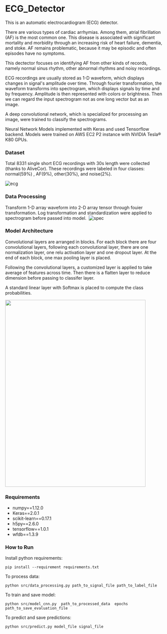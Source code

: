 # ECG_Detector

This is an automatic electrocardiogram (ECG) detector. 

There are various types of cardiac arrhymias. Among them, atrial fibrillation (AF) is the most common one.  This disease is associated with significant mortality and morbidity through an increasing risk of heart failure, dementia, and stoke. AF remains problematic, because it may be episodic and often episodes have no symptoms. 

This dectector focuses on identifying AF from other kinds of records, namely normal sinus rhythm, other abnormal rhythms and noisy recordings. 

ECG recordings are usually stored as 1-D waveform, which displays changes in signal's amplitude over time. Through fourier transformation, the waveform transforms into spectrogram, which displays signals by time and by frequency. Amplitude is then represented with colors or brightness. Then we can regard the input spectrogram not as one long vector but as an image. 

A deep convolutional network, which is specialized for processing an image, were trained to classify the spectrograms. 

Neural Network Models implemented with Keras and used Tensorflow backend. Models were trained on AWS EC2 P2 instance with NVIDIA Tesla® K80 GPUs.  


### Dataset
Total 8331 single short ECG recordings with 30s length were collected (thanks to AliveCor). These recordings were labeled in four classes: normal(59%) , AF(9%), other(30%), and noise(2%). 

![ecg](https://github.com/gogowenzhang/ECG_Detector/blob/master/img/ecg_new.png)

### Data Processing
Transform 1-D array waveform into 2-D array tensor through fouier transformation. 
Log transformation and standardization were applied to spectrogram before passed into model. 
![]()
![spec](https://github.com/gogowenzhang/ECG_Detector/blob/master/img/spectrogram.png)

### Model Architecture

Convolutional layers are arranged in blocks. For each block there are four convolutional layers, following each convolutional layer, there are one normalization layer, one relu activation layer and one dropout layer. At the end of each block, one max pooling layer is placed. 

Following the convolutional layers, a customized layer is applied to take average of features across time. Then there is a flatten layer to reduce dimension before passing to classifer layer. 

A standard linear layer with Softmax is placed to compute the class probabilities. 

<img src="https://github.com/gogowenzhang/ECG_Detector/blob/master/img/nn.png" width="450" height="600">


### Requirements
* numpy==1.12.0
* Keras==2.0.1
* scikit-learn==0.17.1
* h5py==2.6.0
* tensorflow==1.0.1
* wfdb==1.3.9


### How to Run
Install python requirements:
```
pip install --requirement requirements.txt
```

To process data:
```
python src/data_processing.py path_to_signal_file path_to_label_file
```

To train and save model:
```
python src/model_cnn.py  path_to_processed_data  epochs  path_to_save_evaluation_file
```

To predict and save predictions:
```
python src/predict.py model_file signal_file
```






